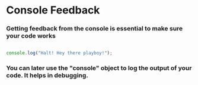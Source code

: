# Console Feedback

### Getting feedback from the console is essential to make sure your code works

```javascript

console.log("Halt! Hey there playboy!");

```

### You can later use the "console" object to log the output of your code. It helps in debugging.